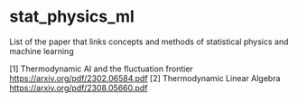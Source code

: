 # stat_physics_ml
List of the paper that links concepts and methods of statistical physics  and machine learning


[1] Thermodynamic AI and the fluctuation frontier
https://arxiv.org/pdf/2302.06584.pdf
[2] Thermodynamic Linear Algebra
https://arxiv.org/pdf/2308.05660.pdf
